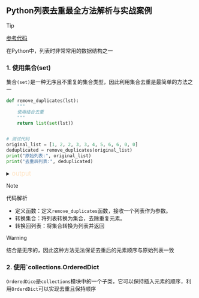 ## Python列表去重最全方法解析与实战案例

> [!TIP]
> [参考代码](./code/code-05.py)

在Python中，列表时非常常用的数据结构之一
### 1. 使用集合(set)
集合`(set)`是一种无序且不重复的集合类型，因此利用集合去重是最简单的方法之一

```python
def remove_duplicates(lst):
    """
    使用结合去重
    """
    return list(set(lst))


# 测试代码
original_list = [1, 2, 2, 3, 3, 4, 5, 6, 6, 0, 0]
deduplicated = remove_duplicates(original_list)
print("原始列表:", original_list)
print("去重后列表:", deduplicated)
```
<details>
<summary><font style="font-size: larger;color: bisque">output</font> </summary>

```plantuml
原始列表: [1, 2, 2, 3, 3, 4, 5, 6, 6, 0, 0]
去重后列表: [0, 1, 2, 3, 4, 5, 6]
```
</details>

>[!NOTE]
> 代码解析
> - 定义函数：定义`remove_duplicates`函数，接收一个列表作为参数。
> - 转换集合：将列表转换为集合，去除重复元素。
> - 转换回列表：将集合转换为列表并返回

>[!WARNING]
> 结合是无序的，因此这种方法无法保证去重后的元素顺序与原始列表一致

### 2. 使用`collections.OrderedDict
`OrderedDice`是`collections`模块中的一个子类，它可以保持插入元素的顺序，利用`OrderdDict`可以实现去重且保持顺序

